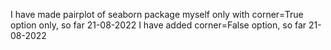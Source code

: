 I have made pairplot of seaborn package myself only with corner=True option only, so far 21-08-2022
I have added corner=False option, so far 21-08-2022
